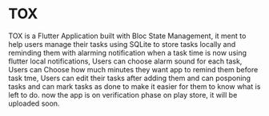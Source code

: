 # TOX
  TOX is a Flutter Application built with Bloc State Management, it ment to help users manage their tasks using SQLite to store tasks locally and reminding them with alarming notification when a task time is now using flutter local notifications, Users can choose alarm sound for each task, Users can Choose how much minutes they want app to remind them before task tme, Users can edit their tasks after adding them and can posponing tasks and can mark tasks as done to make it easier for them to know what is left to do. now the app is on verification phase on play store, it will be uploaded soon.                 
